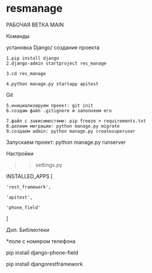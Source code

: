 # resmanage
РАБОЧАЯ ВЕТКА MAIN

Команды

установка Django/ создание проекта

    1.pip install django
    2.django-admin startproject res_manage

    3.cd res_manage

    4.python manage.py startapp apitest

 Git

    5.инициализируем проект: git init
    6.создам файл .gitignore и заполняем его

    7.файл с зависимостями: pip freeze > requirements.txt
    8.делаем миграции: python manage.py migrate
    9.создаем admin: python manage.py createsuperuser

 Запускаем проект: python manage.py runserver
 
 Настройки
>>settings.py

INSTALLED_APPS [

    'rest_framework',
    
    'apitest',
    
    'phone_field'
    
]

Доп. Библиотеки

*поле с номером телефона

pip install django-phone-field

pip install djangorestframework
